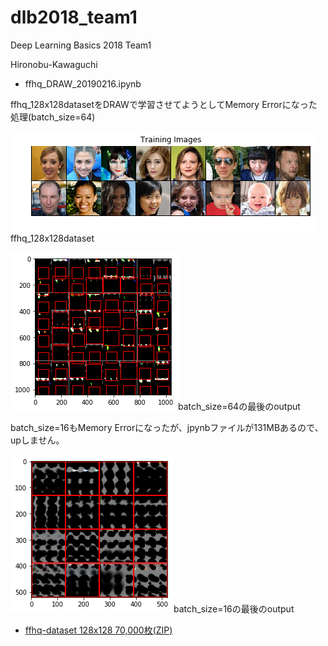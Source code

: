 # dlb2018_team1
Deep Learning Basics 2018 Team1

Hironobu-Kawaguchi

- ffhq_DRAW_20190216.ipynb

ffhq_128x128datasetをDRAWで学習させてようとしてMemory Errorになった処理(batch_size=64)

![ffhq_128x128dataset](image/output_11_1.png)ffhq_128x128dataset

![batch_size=64の最後のoutput](image/output_29_10.png)batch_size=64の最後のoutput

batch_size=16もMemory Errorになったが、jpynbファイルが131MBあるので、upしません。

![batch_size=16の最後のoutput](image/output_25_2568.png)batch_size=16の最後のoutput


- [ffhq-dataset 128x128 70,000枚(ZIP)](https://1drv.ms/u/s!AvHteFLdGh-Dk6ADkTBKk1ngn7unDw)
